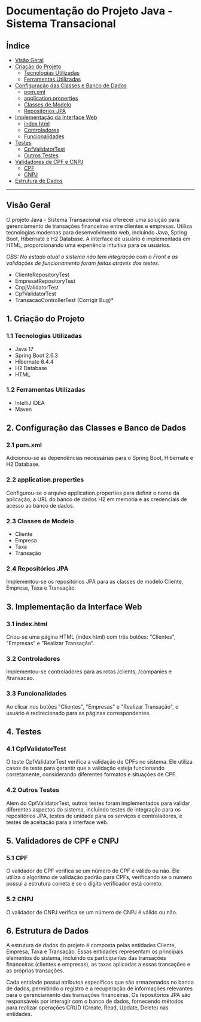 # Documentação do Projeto Java - Sistema Transacional

## Índice

- [Visão Geral](#visão-geral)
- [Criação do Projeto](#1-criação-do-projeto)
    - [Tecnologias Utilizadas](#11-tecnologias-utilizadas)
    - [Ferramentas Utilizadas](#12-ferramentas-utilizadas)
- [Configuração das Classes e Banco de Dados](#2-configuração-das-classes-e-banco-de-dados)
    - [pom.xml](#21-pomxml)
    - [application.properties](#22-applicationproperties)
    - [Classes de Modelo](#23-classes-de-modelo)
    - [Repositórios JPA](#24-repositórios-jpa)
- [Implementação da Interface Web](#3-implementação-da-interface-web)
    - [index.html](#31-indexhtml)
    - [Controladores](#32-controladores)
    - [Funcionalidades](#33-funcionalidades)
- [Testes](#4-testes)
    - [CpfValidatorTest](#41-cpfvalidatortest)
    - [Outros Testes](#42-outros-testes)
- [Validadores de CPF e CNPJ](#5-validadores-de-cpf-e-cnpj)
    - [CPF](#51-cpf)
    - [CNPJ](#52-cnpj)
- [Estrutura de Dados](#6-estrutura-de-dados)

---

## Visão Geral

O projeto Java - Sistema Transacional visa oferecer uma solução para gerenciamento de transações financeiras entre clientes e empresas. Utiliza tecnologias modernas para desenvolvimento web, incluindo Java, Spring Boot, Hibernate e H2 Database. A interface de usuário é implementada em HTML, proporcionando uma experiência intuitiva para os usuários.

*OBS: No estado atual o sistema não tem integração com o Front e as validações de funcionamento foram feitas através dos testes:*

- ClienteRepositoryTest
- EmpresatRepositoryTest
- CnpjValidatorTest
- CpfValidatorTest
- TransacaoControllerTest (Corrigir Bug)*

## 1. Criação do Projeto

### 1.1 Tecnologias Utilizadas

- Java 17
- Spring Boot 2.6.3
- Hibernate 6.4.4
- H2 Database
- HTML

### 1.2 Ferramentas Utilizadas

- IntelliJ IDEA
- Maven

## 2. Configuração das Classes e Banco de Dados

### 2.1 pom.xml

Adicionou-se as dependências necessárias para o Spring Boot, Hibernate e H2 Database.

### 2.2 application.properties

Configurou-se o arquivo application.properties para definir o nome da aplicação, a URL do banco de dados H2 em memória e as credenciais de acesso ao banco de dados.

### 2.3 Classes de Modelo

- Cliente
- Empresa
- Taxa
- Transação

### 2.4 Repositórios JPA

Implementou-se os repositórios JPA para as classes de modelo Cliente, Empresa, Taxa e Transação.

## 3. Implementação da Interface Web

### 3.1 index.html

Criou-se uma página HTML (index.html) com três botões: "Clientes", "Empresas" e "Realizar Transação".

### 3.2 Controladores

Implementou-se controladores para as rotas /clients, /companies e /transacao.

### 3.3 Funcionalidades

Ao clicar nos botões "Clientes", "Empresas" e "Realizar Transação", o usuário é redirecionado para as páginas correspondentes.

## 4. Testes

### 4.1 CpfValidatorTest

O teste CpfValidatorTest verifica a validação de CPFs no sistema. Ele utiliza casos de teste para garantir que a validação esteja funcionando corretamente, considerando diferentes formatos e situações de CPF.

### 4.2 Outros Testes

Além do CpfValidatorTest, outros testes foram implementados para validar diferentes aspectos do sistema, incluindo testes de integração para os repositórios JPA, testes de unidade para os serviços e controladores, e testes de aceitação para a interface web.

## 5. Validadores de CPF e CNPJ

### 5.1 CPF

O validador de CPF verifica se um número de CPF é válido ou não. Ele utiliza o algoritmo de validação padrão para CPFs, verificando se o número possui a estrutura correta e se o dígito verificador está correto.

### 5.2 CNPJ

O validador de CNPJ verifica se um número de CNPJ é válido ou não.

## 6. Estrutura de Dados

A estrutura de dados do projeto é composta pelas entidades Cliente, Empresa, Taxa e Transação. Essas entidades representam os principais elementos do sistema, incluindo os participantes das transações financeiras (clientes e empresas), as taxas aplicadas a essas transações e as próprias transações.

Cada entidade possui atributos específicos que são armazenados no banco de dados, permitindo o registro e a recuperação de informações relevantes para o gerenciamento das transações financeiras. Os repositórios JPA são responsáveis por interagir com o banco de dados, fornecendo métodos para realizar operações CRUD (Create, Read, Update, Delete) nas entidades.
